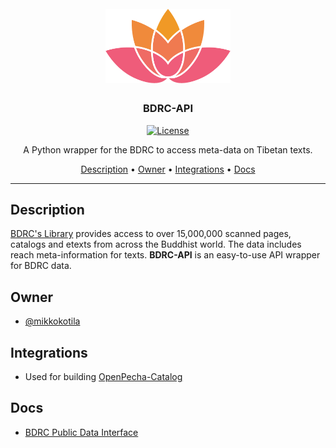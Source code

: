 <h1 align="center">
  <br>
  <a href="http://eka.to"><img src="https://raw.githubusercontent.com/Lotus-King-Research/Home/main/Assets/Images/Lotus-King-Research-Logo-Transparent.png" alt="Lotus King Research" width="200"></a>
  <br>
</h1>

<h3 align="center">BDRC-API</h3>

<p align="center">
  
  <a href="https://mirrors.creativecommons.org/presskit/buttons/88x31/png/by-sa.png">
    <img width=150px src="https://upload.wikimedia.org/wikipedia/commons/thumb/1/12/Cc-by-nc-sa_icon.svg/1280px-Cc-by-nc-sa_icon.svg.png" alt="License">
  </a>
</p>

<p align="center"> A Python wrapper for the BDRC to access meta-data on Tibetan texts.</p>

<p align="center">
  <a href="#description">Description</a> •
  <a href="#owner">Owner</a> •
  <a href="#integrations">Integrations</a> •
  <a href="#docs">Docs</a>
</p>
<hr>

## Description

[BDRC's Library](https://library.bdrc.io/) provides access to over 15,000,000 scanned pages, catalogs and etexts from across the Buddhist world. The data includes reach meta-information for texts. **BDRC-API** is an easy-to-use API wrapper for BDRC data.

## Owner

- [@mikkokotila](https://github.com/mikkokotila)

## Integrations

- Used for building [OpenPecha-Catalog](https://github.com/Lotus-King-Research/OpenPecha-Catalog)

## Docs

- [BDRC Public Data Interface](http://purl.bdrc.io/index) 

